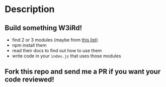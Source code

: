 # Description

## Build something W3iRd!

- find 2 or 3 modules (maybe from [this list](https://github.com/sindresorhus/awesome-nodejs#weird))
- npm install them
- read their docs to find out how to use them
- write code in your `index.js` that uses those modules

## Fork this repo and send me a PR if you want your code reviewed!